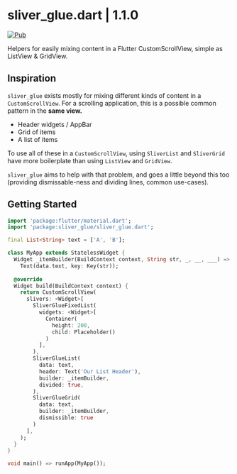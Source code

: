 # sliver_glue.dart | 1.1.0

[![Pub](https://img.shields.io/pub/v/sliver_glue.svg)](https://pub.dartlang.org/packages/sliver_glue)

Helpers for easily mixing content in a Flutter CustomScrollView, simple as ListView & GridView.

## Inspiration

`sliver_glue` exists mostly for mixing different kinds of content in a `CustomScrollView`. For a scrolling application, this is a possible common pattern in the **same view.**

- Header widgets / AppBar
- Grid of items
- A list of items

To use all of these in a `CustomScrollView`, using `SliverList` and `SliverGrid` have more boilerplate than using `ListView` and `GridView`.

`sliver_glue` aims to help with that problem, and goes a little beyond this too (providing dismissable-ness and dividing lines, common use-cases).

## Getting Started

```dart
import 'package:flutter/material.dart';
import 'package:sliver_glue/sliver_glue.dart';

final List<String> text = ['A', 'B'];

class MyApp extends StatelessWidget {
  Widget _itemBuilder(BuildContext context, String str, _, __, ___) =>
    Text(data.text, key: Key(str));
 
  @override
  Widget build(BuildContext context) {
    return CustomScrollView(
      slivers: <Widget>[
        SliverGlueFixedList(
          widgets: <Widget>[
            Container(
              height: 200,
              child: Placeholder()
            )
          ],
        ),
        SliverGlueList(
          data: text,
          header: Text('Our List Header'),
          builder: _itemBuilder,
          divided: true,
        ),
        SliverGlueGrid(
          data: text,
          builder: _itemBuilder,
          dismissible: true
        )
      ],
    );
  }
}

void main() => runApp(MyApp());
```